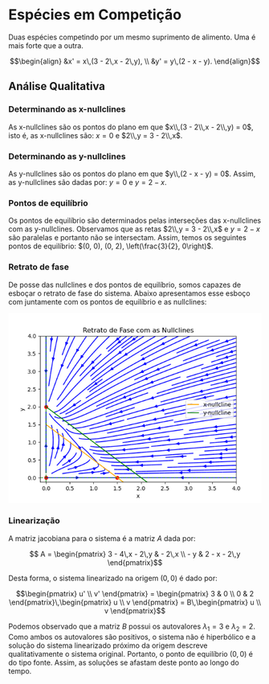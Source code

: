 # Espécies em Competição

Duas espécies competindo por um mesmo suprimento de alimento. Uma é mais forte que a outra.

```math
\begin{align}
    &x' = x\,(3 - 2\,x - 2\,y), \\
    &y' = y\,(2 - x - y).
\end{align}
```

## Análise Qualitativa

### Determinando as x-nullclines

As x-nullclines são os pontos do plano em que $x\\,(3 - 2\\,x - 2\\,y) = 0$, isto é, as x-nullclines são: $x = 0$ e $2\\,y = 3 - 2\\,x$.

### Determinando as y-nullclines

As y-nullclines são os pontos do plano em que $y\\,(2 - x - y) = 0$. Assim, as y-nullclines são dadas por: $y = 0$ e $y = 2 - x$.

### Pontos de equilíbrio

Os pontos de equilíbrio são determinados pelas interseções das x-nullclines com as y-nullclines. Observamos que as retas $2\\,y = 3 - 2\\,x$ e $y = 2 - x$ são paralelas e portanto não se intersectam. Assim, temos os seguintes pontos de equilíbrio: $(0, 0), (0, 2), \left(\frac{3}{2}, 0\right)$.

### Retrato de fase

De posse das nullclines e dos pontos de equilíbrio, somos capazes de esboçar o retrato de fase do sistema. Abaixo apresentamos esse esboço com juntamente com os pontos de equilíbrio e as nullclines:

<div align="center">
    <img src="./src/retrato_de_fase.png" alt="Retrato de Fase"/>
</div>

### Linearização

A matriz jacobiana para o sistema é a matriz $A$ dada por:

```math
    A = \begin{pmatrix}
        3 - 4\,x - 2\,y & - 2\,x \\ - y & 2 - x - 2\,y
    \end{pmatrix}
```
Desta forma, o sistema linearizado na origem $(0,0)$ é dado por:
```math
\begin{pmatrix} u' \\ v' \end{pmatrix} = 
\begin{pmatrix} 3 & 0 \\ 0 & 2 \end{pmatrix}\,\begin{pmatrix} u \\ v \end{pmatrix} = B\,\begin{pmatrix} u \\ v \end{pmatrix}
```
Podemos observado que a matriz $B$ possui os autovalores $\lambda_1 = 3$ e $\lambda_2 = 2$. Como ambos os autovalores são positivos, o sistema não é hiperbólico e a solução do sistema linearizado próximo da origem descreve qualitativamente o sistema original. Portanto, o ponto de equilíbrio $(0, 0)$ é do tipo fonte. Assim, as soluções se afastam deste ponto ao longo do tempo.
